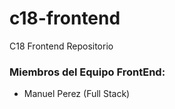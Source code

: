# c18-frontend
C18 Frontend Repositorio

### Miembros del Equipo FrontEnd:

- Manuel Perez (Full Stack)